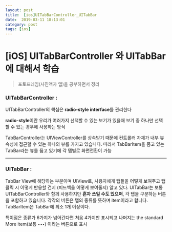 ```yaml
---
layout: post
title:  [ios]UITabBarController_UITabBar
date:  2019-03-11 18:13:01
category: post
tags: [ios]
---
```


# [iOS] UITabBarController 와 UITabBar에 대해서 학습

> 포토프레임(사진액자 앱)을 공부하면서 정리



### UITabBarController : 

UITabBarController의 핵심은 **radio-style interface**를 관리한다

**radio-style**이란 우리가 여러가지 선택할 수 있는 보기가 있을때 보기 중 하나만 선택할 수 있는 경우에 사용하는 방식

TabBarController는 UIViewController를 상속받기 때문에 컨트롤러 자체가 내부 뷰 속성에 접근할 수 있는 하나의 뷰를 가지고 있습니다. 따라서 TabBarItem을 품고 있는 TabBar라는 뷰를 품고 있기에 각 탭별로 화면전환이 가능

----

### UITabBar : 

TabBar View에 해당하는 부분이며 UIView로, 사용자에게 탭들을 어떻게 보여주고 탭 클릭 시 어떻게 반응할 건지 (피드백을 어떻게 보여줄지) 알고 있다.
UITabBar는 보통 UITabBarController와 함께 사용하지만 **혼자 쓰일 수도 있으며**, 각 탭을 구분하는 버튼을 포함하고 있습니다. 각각의 버튼은 탭의 종류를 뜻하며 item이라고 합니다. TabBarItem은 TabBar에 최소 1개 이상이다.

특이점은 종류가 6가지가 넘어간다면 처음 4가지만 표시되고 나머지는 the standard More item(보통 `∙∙∙`) 이라는 버튼으로 표시
